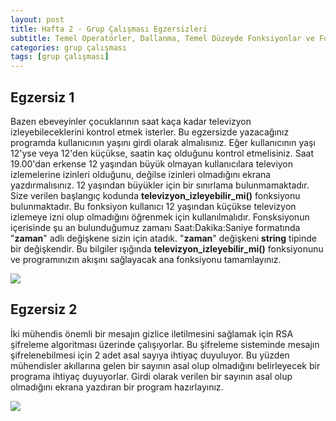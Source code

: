 ```yaml
---
layout: post
title: Hafta 2 - Grup Çalışması Egzersizleri
subtitle: Temel Operatörler, Dallanma, Temel Düzeyde Fonksiyonlar ve For Döngülerine Giriş 
categories: grup çalışması
tags: [grup çalışması]
---
```

## Egzersiz 1

Bazen ebeveyinler çocuklarının saat kaça kadar televizyon izleyebileceklerini kontrol etmek isterler. Bu egzersizde yazacağınız programda kullanıcının yaşını girdi olarak almalısınız. Eğer kullanıcının yaşı 12'yse veya 12'den küçükse, saatin kaç olduğunu kontrol etmelisiniz. Saat 19.00'dan erkense 12 yaşından büyük olmayan kullanıcılara televiyon izlemelerine izinleri olduğunu, değilse izinleri olmadığını ekrana yazdırmalısınız. 12 yaşından büyükler için bir sınırlama bulunmamaktadır.
Size verilen başlangıç kodunda **televizyon_izleyebilir_mi()** fonksiyonu bulunmaktadır. Bu fonksiyon kullanıcı 12 yaşından küçükse televizyon izlemeye izni olup olmadığını öğrenmek için kullanılmalıdır. Fonsksiyonun içerisinde şu an bulunduğumuz zamanı Saat:Dakika:Saniye formatında "**zaman**" adlı değişkene sizin için atadık. "**zaman**" değişkeni **string** tipinde bir değişkendir. Bu bilgiler ışığında **televizyon_izleyebilir_mi()** fonksiyonunu ve programınızın akışını sağlayacak ana fonksiyonu tamamlayınız.

![](https://burst.shopifycdn.com/photos/man-holding-clock-forward.jpg?width=700&format=pjpg&exif=0&iptc=0)

## Egzersiz 2

İki mühendis önemli bir mesajın gizlice iletilmesini sağlamak için RSA şifreleme algoritması üzerinde çalışıyorlar. Bu şifreleme sisteminde mesajın şifrelenebilmesi için 2 adet asal sayıya ihtiyaç duyuluyor. Bu yüzden mühendisler akıllarına gelen bir sayının asal olup olmadığını belirleyecek bir programa ihtiyaç duyuyorlar. Girdi olarak verilen bir sayının asal olup olmadığını ekrana yazdıran bir program hazırlayınız. 

![](https://images.pexels.com/photos/1314543/pexels-photo-1314543.jpeg?auto=compress&cs=tinysrgb&dpr=2&h=650&w=940)
